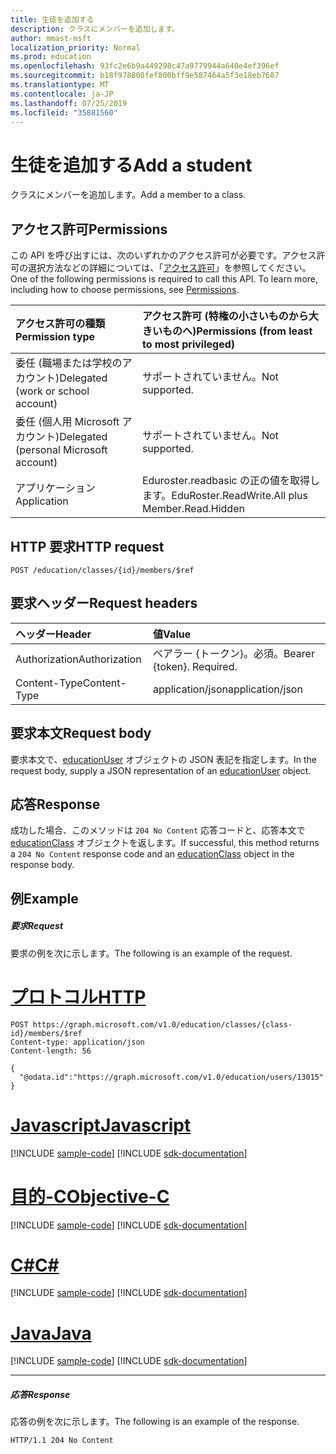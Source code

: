 ```yaml
---
title: 生徒を追加する
description: クラスにメンバーを追加します。
author: mmast-msft
localization_priority: Normal
ms.prod: education
ms.openlocfilehash: 93fc2e6b9a449298c47a9779944a640e4ef396ef
ms.sourcegitcommit: b18f978808fef800bff9e587464a5f3e18eb7687
ms.translationtype: MT
ms.contentlocale: ja-JP
ms.lasthandoff: 07/25/2019
ms.locfileid: "35881560"
---
```

# <a name="add-a-student"></a><span data-ttu-id="40a93-103">生徒を追加する</span><span class="sxs-lookup"><span data-stu-id="40a93-103">Add a student</span></span>

<span data-ttu-id="40a93-104">クラスにメンバーを追加します。</span><span class="sxs-lookup"><span data-stu-id="40a93-104">Add a member to a class.</span></span>

## <a name="permissions"></a><span data-ttu-id="40a93-105">アクセス許可</span><span class="sxs-lookup"><span data-stu-id="40a93-105">Permissions</span></span>
<span data-ttu-id="40a93-p101">この API を呼び出すには、次のいずれかのアクセス許可が必要です。アクセス許可の選択方法などの詳細については、「[アクセス許可](/graph/permissions-reference)」を参照してください。</span><span class="sxs-lookup"><span data-stu-id="40a93-p101">One of the following permissions is required to call this API. To learn more, including how to choose permissions, see [Permissions](/graph/permissions-reference).</span></span>

|<span data-ttu-id="40a93-108">アクセス許可の種類</span><span class="sxs-lookup"><span data-stu-id="40a93-108">Permission type</span></span>      | <span data-ttu-id="40a93-109">アクセス許可 (特権の小さいものから大きいものへ)</span><span class="sxs-lookup"><span data-stu-id="40a93-109">Permissions (from least to most privileged)</span></span>              |
|:--------------------|:---------------------------------------------------------|
|<span data-ttu-id="40a93-110">委任 (職場または学校のアカウント)</span><span class="sxs-lookup"><span data-stu-id="40a93-110">Delegated (work or school account)</span></span> |  <span data-ttu-id="40a93-111">サポートされていません。</span><span class="sxs-lookup"><span data-stu-id="40a93-111">Not supported.</span></span>  |
|<span data-ttu-id="40a93-112">委任 (個人用 Microsoft アカウント)</span><span class="sxs-lookup"><span data-stu-id="40a93-112">Delegated (personal Microsoft account)</span></span> |  <span data-ttu-id="40a93-113">サポートされていません。</span><span class="sxs-lookup"><span data-stu-id="40a93-113">Not supported.</span></span>  |
|<span data-ttu-id="40a93-114">アプリケーション</span><span class="sxs-lookup"><span data-stu-id="40a93-114">Application</span></span> | <span data-ttu-id="40a93-115">Eduroster.readbasic の正の値を取得します。</span><span class="sxs-lookup"><span data-stu-id="40a93-115">EduRoster.ReadWrite.All plus Member.Read.Hidden</span></span> | 

## <a name="http-request"></a><span data-ttu-id="40a93-116">HTTP 要求</span><span class="sxs-lookup"><span data-stu-id="40a93-116">HTTP request</span></span>
<!-- { "blockType": "ignored" } -->
```http
POST /education/classes/{id}/members/$ref
```
## <a name="request-headers"></a><span data-ttu-id="40a93-117">要求ヘッダー</span><span class="sxs-lookup"><span data-stu-id="40a93-117">Request headers</span></span>
| <span data-ttu-id="40a93-118">ヘッダー</span><span class="sxs-lookup"><span data-stu-id="40a93-118">Header</span></span>       | <span data-ttu-id="40a93-119">値</span><span class="sxs-lookup"><span data-stu-id="40a93-119">Value</span></span> |
|:---------------|:--------|
| <span data-ttu-id="40a93-120">Authorization</span><span class="sxs-lookup"><span data-stu-id="40a93-120">Authorization</span></span>  | <span data-ttu-id="40a93-p102">ベアラー {トークン}。必須。</span><span class="sxs-lookup"><span data-stu-id="40a93-p102">Bearer {token}. Required.</span></span>  |
| <span data-ttu-id="40a93-123">Content-Type</span><span class="sxs-lookup"><span data-stu-id="40a93-123">Content-Type</span></span>  | <span data-ttu-id="40a93-124">application/json</span><span class="sxs-lookup"><span data-stu-id="40a93-124">application/json</span></span>  |

## <a name="request-body"></a><span data-ttu-id="40a93-125">要求本文</span><span class="sxs-lookup"><span data-stu-id="40a93-125">Request body</span></span>
<span data-ttu-id="40a93-126">要求本文で、[educationUser](../resources/educationuser.md) オブジェクトの JSON 表記を指定します。</span><span class="sxs-lookup"><span data-stu-id="40a93-126">In the request body, supply a JSON representation of an [educationUser](../resources/educationuser.md) object.</span></span>


## <a name="response"></a><span data-ttu-id="40a93-127">応答</span><span class="sxs-lookup"><span data-stu-id="40a93-127">Response</span></span>
<span data-ttu-id="40a93-128">成功した場合、このメソッドは `204 No Content` 応答コードと、応答本文で [educationClass](../resources/educationclass.md) オブジェクトを返します。</span><span class="sxs-lookup"><span data-stu-id="40a93-128">If successful, this method returns a `204 No Content` response code and an [educationClass](../resources/educationclass.md) object in the response body.</span></span>

## <a name="example"></a><span data-ttu-id="40a93-129">例</span><span class="sxs-lookup"><span data-stu-id="40a93-129">Example</span></span>
##### <a name="request"></a><span data-ttu-id="40a93-130">要求</span><span class="sxs-lookup"><span data-stu-id="40a93-130">Request</span></span>
<span data-ttu-id="40a93-131">要求の例を次に示します。</span><span class="sxs-lookup"><span data-stu-id="40a93-131">The following is an example of the request.</span></span>

# <a name="httptabhttp"></a>[<span data-ttu-id="40a93-132">プロトコル</span><span class="sxs-lookup"><span data-stu-id="40a93-132">HTTP</span></span>](#tab/http)
<!-- {
  "blockType": "request",
  "name": "create_educationuser_from_educationclass"
}-->
```http
POST https://graph.microsoft.com/v1.0/education/classes/{class-id}/members/$ref
Content-type: application/json
Content-length: 56

{
  "@odata.id":"https://graph.microsoft.com/v1.0/education/users/13015"
}
```
# <a name="javascripttabjavascript"></a>[<span data-ttu-id="40a93-133">Javascript</span><span class="sxs-lookup"><span data-stu-id="40a93-133">Javascript</span></span>](#tab/javascript)
[!INCLUDE [sample-code](../includes/snippets/javascript/create-educationuser-from-educationclass-javascript-snippets.md)]
[!INCLUDE [sdk-documentation](../includes/snippets/snippets-sdk-documentation-link.md)]

# <a name="objective-ctabobjc"></a>[<span data-ttu-id="40a93-134">目的-C</span><span class="sxs-lookup"><span data-stu-id="40a93-134">Objective-C</span></span>](#tab/objc)
[!INCLUDE [sample-code](../includes/snippets/objc/create-educationuser-from-educationclass-objc-snippets.md)]
[!INCLUDE [sdk-documentation](../includes/snippets/snippets-sdk-documentation-link.md)]

# <a name="ctabcsharp"></a>[<span data-ttu-id="40a93-135">C#</span><span class="sxs-lookup"><span data-stu-id="40a93-135">C#</span></span>](#tab/csharp)
[!INCLUDE [sample-code](../includes/snippets/csharp/create-educationuser-from-educationclass-csharp-snippets.md)]
[!INCLUDE [sdk-documentation](../includes/snippets/snippets-sdk-documentation-link.md)]

# <a name="javatabjava"></a>[<span data-ttu-id="40a93-136">Java</span><span class="sxs-lookup"><span data-stu-id="40a93-136">Java</span></span>](#tab/java)
[!INCLUDE [sample-code](../includes/snippets/java/create-educationuser-from-educationclass-java-snippets.md)]
[!INCLUDE [sdk-documentation](../includes/snippets/snippets-sdk-documentation-link.md)]

---


##### <a name="response"></a><span data-ttu-id="40a93-137">応答</span><span class="sxs-lookup"><span data-stu-id="40a93-137">Response</span></span>
<span data-ttu-id="40a93-138">応答の例を次に示します。</span><span class="sxs-lookup"><span data-stu-id="40a93-138">The following is an example of the response.</span></span> 


<!-- {
  "blockType": "response",
  "truncated": true,
  "@odata.type": "microsoft.graph.educationUser"
} -->
```http
HTTP/1.1 204 No Content
```

<!-- uuid: 8fcb5dbc-d5aa-4681-8e31-b001d5168d79
2015-10-25 14:57:30 UTC -->
<!-- {
  "type": "#page.annotation",
  "description": "Create educationUser",
  "keywords": "",
  "section": "documentation",
  "tocPath": "",
  "suppressions": [
  ]
}-->
